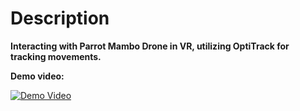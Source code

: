 # Description

**Interacting with Parrot Mambo Drone in VR, utilizing OptiTrack for tracking movements.**

**Demo video:**

[![Demo Video](https://img.youtube.com/vi/fYBHHSr3xW4/0.jpg)](https://www.youtube.com/watch?v=fYBHHSr3xW4&ab_channel=RajkumarDarbar)
